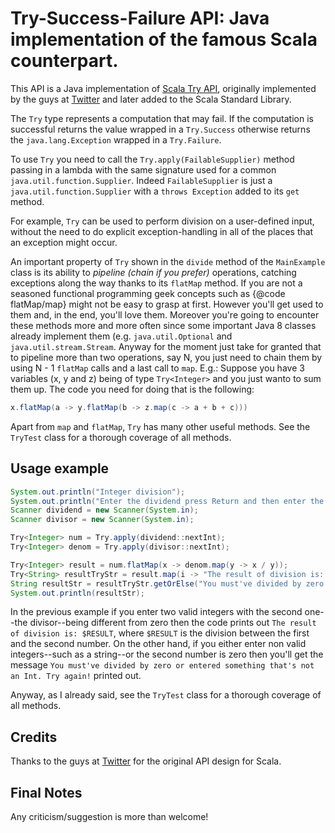 # Try-Success-Failure API: Java implementation of the famous Scala counterpart. #

This API is a Java implementation of <a href="http://www.scala-lang.org/api/current/#scala.util.Try">Scala Try API</a>,
originally implemented by the guys at <a href="https://twitter.com/">Twitter</a> and later added to the Scala Standard Library.

The `Try` type represents a computation that may fail. If the computation is successful returns
the value wrapped in a `Try.Success` otherwise returns the
`java.lang.Exception` wrapped in a `Try.Failure`.

To use `Try` you need to call the `Try.apply(FailableSupplier)` method passing in a lambda with
the same signature used for a common `java.util.function.Supplier`.
Indeed `FailableSupplier` is just a `java.util.function.Supplier` with a
`throws Exception` added to its `get` method.

For example, `Try` can be used to perform division on a user-defined input, without the need to do explicit
exception-handling in all of the places that an exception might occur.

An important property of `Try` shown in the `divide` method of the `MainExample` class is its ability
to *pipeline (chain if you prefer)*  operations, catching exceptions along the way thanks to its `flatMap` method.
If you are not a seasoned functional programming geek concepts such as {@code flatMap/map} might not be easy to grasp
at first. However you'll get used to them and, in the end, you'll love them. Moreover you're going to encounter
these methods more and more often since some important Java 8 classes already implement them
(e.g. `java.util.Optional` and `java.util.stream.Stream`. Anyway for the moment just take for
granted that to pipeline more than two operations, say N, you just need to chain them by using N - 1
`flatMap` calls and a last call to `map`. E.g.: Suppose you have 3 variables (x, y and z) being
of type `Try<Integer>` and you just wanto to sum them up. The code you need for doing that is the
following:

```java
x.flatMap(a -> y.flatMap(b -> z.map(c -> a + b + c)))
```

Apart from `map` and `flatMap`, `Try` has many other useful methods. See the `TryTest`
class for a thorough coverage of all methods.

## Usage example ##

```java
System.out.println("Integer division");
System.out.println("Enter the dividend press Return and then enter the divisor: ");
Scanner dividend = new Scanner(System.in);
Scanner divisor = new Scanner(System.in);

Try<Integer> num = Try.apply(dividend::nextInt);
Try<Integer> denom = Try.apply(divisor::nextInt);

Try<Integer> result = num.flatMap(x -> denom.map(y -> x / y));
Try<String> resultTryStr = result.map(i -> "The result of division is: " + i);
String resultStr = resultTryStr.getOrElse("You must've divided by zero or entered something that's not an Int. Try again!");
System.out.println(resultStr);
```

In the previous example if you enter two valid integers with the second one--the divisor--being different from zero
then the code prints out `The result of division is: $RESULT`, where `$RESULT` is the division between the first
and the second number. On the other hand, if you either enter non valid integers--such as a string--or the second
number is zero then you'll get the message `You must've divided by zero or entered something that's not an Int. Try again!`
printed out.

Anyway, as I already said, see the `TryTest` class for a thorough coverage of all methods.

## Credits ##
Thanks to the guys at <a href="https://twitter.com/">Twitter</a> for the original API design for Scala.

## Final Notes ##
Any criticism/suggestion is more than welcome!